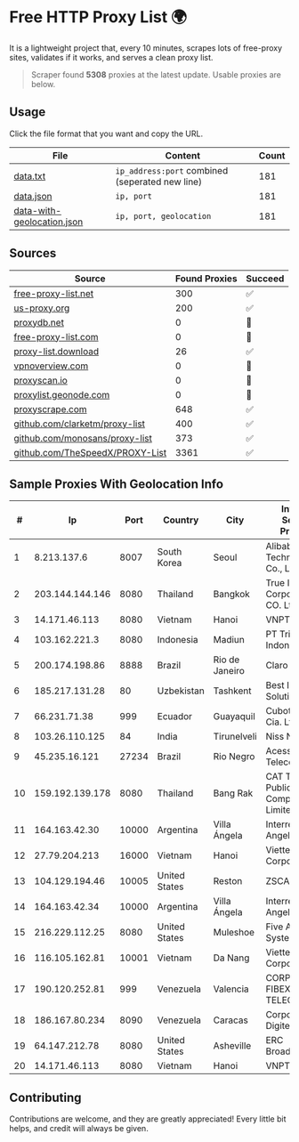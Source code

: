 
# Free HTTP Proxy List 🌍

It is a lightweight project that, every 10 minutes, scrapes lots of free-proxy sites, validates if it works, and serves a clean proxy list.


> Scraper found **5308** proxies at the latest update. Usable proxies are below.

## Usage

Click the file format that you want and copy the URL.


|File|Content|Count|
|----|-------|-----|
|[data.txt](https://raw.githubusercontent.com/themiralay/Proxy-List-World/master/data.txt)|`ip_address:port` combined (seperated new line)|181|
|[data.json](https://raw.githubusercontent.com/themiralay/Proxy-List-World/master/data.json)|`ip, port`|181|
|[data-with-geolocation.json](https://raw.githubusercontent.com/themiralay/Proxy-List-World/master/data-with-geolocation.json)|`ip, port, geolocation`|181|

## Sources

|Source|Found Proxies|Succeed|
|------|-------------|-------|
|[free-proxy-list.net](https://free-proxy-list.net)|300|✅|
|[us-proxy.org](https://www.us-proxy.org)|200|✅|
|[proxydb.net](http://proxydb.net)|0|🚫|
|[free-proxy-list.com](https://free-proxy-list.com/?page=&port=&type%5B%5D=http&type%5B%5D=https&up_time=0&search=Search)|0|🚫|
|[proxy-list.download](https://www.proxy-list.download/HTTP)|26|✅|
|[vpnoverview.com](https://vpnoverview.com/privacy/anonymous-browsing/free-proxy-servers)|0|🚫|
|[proxyscan.io](https://www.proxyscan.io)|0|🚫|
|[proxylist.geonode.com](https://proxylist.geonode.com/api/proxy-list?limit=300&page=1&sort_by=lastChecked&sort_type=desc&protocols=http,https)|0|🚫|
|[proxyscrape.com](https://api.proxyscrape.com/v2/?request=displayproxies&protocol=http&timeout=10000&country=all&ssl=all&anonymity=all)|648|✅|
|[github.com/clarketm/proxy-list](https://raw.githubusercontent.com/clarketm/proxy-list/master/proxy-list-raw.txt)|400|✅|
|[github.com/monosans/proxy-list](https://raw.githubusercontent.com/monosans/proxy-list/main/proxies/http.txt)|373|✅|
|[github.com/TheSpeedX/PROXY-List](https://raw.githubusercontent.com/TheSpeedX/PROXY-List/master/http.txt)|3361|✅|


## Sample Proxies With Geolocation Info

|#|Ip|Port|Country|City|Internet Service Provider|
|-|--|----|-------|----|-------------------------|
|1|8.213.137.6|8007|South Korea|Seoul|Alibaba (US) Technology Co., Ltd.|
|2|203.144.144.146|8080|Thailand|Bangkok|True Internet Corporation CO. Ltd.|
|3|14.171.46.113|8080|Vietnam|Hanoi|VNPT-VNNIC|
|4|103.162.221.3|8080|Indonesia|Madiun|PT Trisari Data Indonusa|
|5|200.174.198.86|8888|Brazil|Rio de Janeiro|Claro S.A|
|6|185.217.131.28|80|Uzbekistan|Tashkent|Best Internet Solution XK|
|7|66.231.71.38|999|Ecuador|Guayaquil|Cubotelecom Cia. Ltda.|
|8|103.26.110.125|84|India|Tirunelveli|Niss Networks|
|9|45.235.16.121|27234|Brazil|Rio Negro|Acessoline Telecom|
|10|159.192.139.178|8080|Thailand|Bang Rak|CAT Telecom Public Company Limited|
|11|164.163.42.30|10000|Argentina|Villa Ángela|Interret Villa Angela SRL|
|12|27.79.204.213|16000|Vietnam|Hanoi|Viettel Corporation|
|13|104.129.194.46|10005|United States|Reston|ZSCALER, INC.|
|14|164.163.42.34|10000|Argentina|Villa Ángela|Interret Villa Angela SRL|
|15|216.229.112.25|8080|United States|Muleshoe|Five Area Systems, LLC|
|16|116.105.162.81|10001|Vietnam|Da Nang|Viettel Corporation|
|17|190.120.252.81|999|Venezuela|Valencia|CORPORACION FIBEX TELECOM, C.A.|
|18|186.167.80.234|8090|Venezuela|Caracas|Corporacion Digitel C.A.|
|19|64.147.212.78|8080|United States|Asheville|ERC Broadband|
|20|14.171.46.113|8080|Vietnam|Hanoi|VNPT-VNNIC|



## Contributing

Contributions are welcome, and they are greatly appreciated! Every
little bit helps, and credit will always be given.

